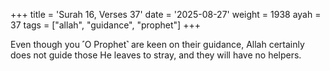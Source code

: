 +++
title = 'Surah 16, Verses 37'
date = '2025-08-27'
weight = 1938
ayah = 37
tags = ["allah", "guidance", "prophet"]
+++

Even though you ˹O Prophet˺ are keen on their guidance, Allah certainly does not guide those He leaves to stray, and they will have no helpers.